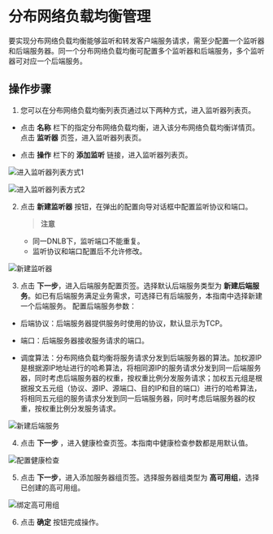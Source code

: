 # 分布网络负载均衡管理
要实现分布网络负载均衡能够监听和转发客户端服务请求，需至少配置一个监听器和后端服务器。同一个分布网络负载均衡可配置多个监听器和后端服务，多个监听器可对应一个后端服务。
## 操作步骤
 1. 您可以在分布网络负载均衡列表页通过以下两种方式，进入监听器列表页。

  - 点击 **名称**  栏下的指定分布网络负载均衡，进入该分布网络负载均衡详情页。点击 **监听器** 页签，进入监听器列表页。
 
  - 点击 **操作** 栏下的 **添加监听** 链接，进入监听器列表页。
      
 ![进入监听器列表方式1](../../../../image/Networking/DNLB/XXX.png)
 
 ![进入监听器列表方式2](../../../../image/Networking/DNLB/XXX.png)
 
 2. 点击 **新建监听器** 按钮，在弹出的配置向导对话框中配置监听协议和端口。
 
    > **注意**
     - 同一DNLB下，监听端口不能重复。
     - 监听协议和端口配置后不允许修改。
       
![新建监听器](../../../../image/Networking/DNLB/XXX.png)

 3. 点击 **下一步**，进入后端服务配置页签。选择默认后端服务类型为 **新建后端服务**。如已有后端服务满足业务需求，可选择已有后端服务，本指南中选择新建一个后端服务。 配置后端服务参数：
  - 后端协议：后端服务器提供服务时使用的协议，默认显示为TCP。
       
  - 端口：后端服务器接收服务请求的端口。
       
  - 调度算法：分布网络负载均衡将服务请求分发到后端服务器的算法。加权源IP是根据源IP地址进行的哈希算法，将相同源IP的服务请求分发到同一后端服务器，同时考虑后端服务器的权重，按权重比例分发服务请求；加权五元组是根据报文五元组（协议、源IP、源端口、目的IP和目的端口）进行的哈希算法，将相同五元组的服务请求分发到同一后端服务器，同时考虑后端服务器的权重，按权重比例分发服务请求。
       
 ![新建后端服务](../../../../image/Networking/DNLB/XXX.png)
 
 4. 点击 **下一步** ，进入健康检查页签。本指南中健康检查参数都是用默认值。
 
 ![配置健康检查](../../../../image/Networking/DNLB/XXX.png)
 
 5. 点击 **下一步**，进入添加服务器组页签。选择服务器组类型为 **高可用组**，选择已创建的高可用组。
 
 ![绑定高可用组](../../../../image/Networking/DNLB/XXX.png)
 
 6. 点击 **确定** 按钮完成操作。
